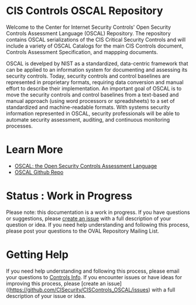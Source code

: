# CIS Controls OSCAL Repository
Welcome to the Center for Internet Security Controls' Open Security Controls Assessment Language (OSCAL) Repository. The repository contains OSCAL serializations of the CIS Critical Security Controls and will include a variety of OSCAL Catalogs for the main CIS Controls document, Controls Assessment Specification, and mappping documents. 

OSCAL is develped by NIST as a standardized, data-centric framework that can be applied to an information system for documenting and assessing its security controls. Today, security controls and control baselines are represented in proprietary formats, requiring data conversion and manual effort to describe their implementation. An important goal of OSCAL is to move the security controls and control baselines from a text-based and manual approach (using word processors or spreadsheets) to a set of standardized and machine-readable formats. With systems security information represented in OSCAL, security professionals will be able to automate security assessment, auditing, and continuous monitoring processes.

# Learn More
+ [OSCAL: the Open Security Controls Assessment Language](https://pages.nist.gov/OSCAL/)
+ [OSCAL Github Repo](https://github.com/usnistgov/OSCAL)

# Status : Work in Progress
Please note: this documentation is a work in progress. If you have questions or suggestions, please [create an issue](https://github.com/CISecurity/CISControls_OSCAL/issues) with a full description of your question or idea.
If you need help understanding and following this process, please post your questions to the OVAL Repository Mailing List.


# Getting Help
If you need help understanding and following this process, please email your questions to [Controls Info](controlsinfo@cisecurity.org).
If you encounter issues or have ideas for improving this process, please [create an issue]((https://github.com/CISecurity/CISControls_OSCAL/issues) with a full description of your issue or idea.

